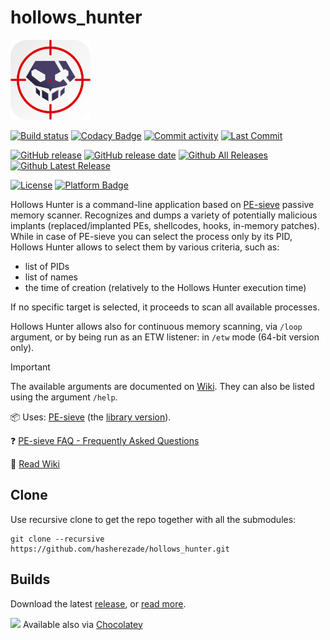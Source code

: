 # hollows_hunter
![](./logo/logo2_128.png)

[![Build status](https://ci.appveyor.com/api/projects/status/nsc2eux5986y1shq?svg=true)](https://ci.appveyor.com/project/hasherezade/hollows-hunter)
[![Codacy Badge](https://api.codacy.com/project/badge/Grade/0c149fcd62084f96ac0c131e4473dbdf)](https://app.codacy.com/gh/hasherezade/hollows_hunter/dashboard?branch=master)
[![Commit activity](https://img.shields.io/github/commit-activity/m/hasherezade/hollows_hunter)](https://github.com/hasherezade/hollows_hunter/commits)
[![Last Commit](https://img.shields.io/github/last-commit/hasherezade/hollows_hunter/master)](https://github.com/hasherezade/hollows_hunter/commits)

[![GitHub release](https://img.shields.io/github/release/hasherezade/hollows_hunter.svg)](https://github.com/hasherezade/hollows_hunter/releases)
[![GitHub release date](https://img.shields.io/github/release-date/hasherezade/hollows_hunter?color=blue)](https://github.com/hasherezade/hollows_hunter/releases)
[![Github All Releases](https://img.shields.io/github/downloads/hasherezade/hollows_hunter/total.svg)](https://github.com/hasherezade/hollows_hunter/releases)
[![Github Latest Release](https://img.shields.io/github/downloads/hasherezade/hollows_hunter/latest/total.svg)](https://github.com/hasherezade/hollows_hunter/releases)

[![License](https://img.shields.io/badge/License-BSD%202--Clause-blue.svg)](https://github.com/hasherezade/hollows_hunter/blob/master/LICENSE)
[![Platform Badge](https://img.shields.io/badge/Windows-0078D6?logo=windows)](https://github.com/hasherezade/hollows_hunter)

Hollows Hunter is a command-line application based on [PE-sieve](https://github.com/hasherezade/pe-sieve.git) passive memory scanner. Recognizes and dumps a variety of potentially malicious implants (replaced/implanted PEs, shellcodes, hooks, in-memory patches). While in case of PE-sieve you can select the process only by its PID, Hollows Hunter allows to select them by various criteria, such as:
+ list of PIDs
+ list of names
+ the time of creation (relatively to the Hollows Hunter execution time)

If no specific target is selected, it proceeds to scan all available processes.

Hollows Hunter allows also for continuous memory scanning, via `/loop` argument, or by being run as an ETW listener: in `/etw` mode (64-bit version only).

> [!IMPORTANT]  
> The available arguments are documented on [Wiki](https://github.com/hasherezade/hollows_hunter/wiki). They can also be listed using the argument `/help`.

📦 Uses: [PE-sieve](https://github.com/hasherezade/pe-sieve.git) (the [library version](https://github.com/hasherezade/pe-sieve/wiki/2.-How-to-build)).

❓ [PE-sieve FAQ - Frequently Asked Questions](https://github.com/hasherezade/pe-sieve/wiki/1.-FAQ)

📖 [Read Wiki](https://github.com/hasherezade/hollows_hunter/wiki)


## Clone

Use recursive clone to get the repo together with all the submodules:

```console
git clone --recursive https://github.com/hasherezade/hollows_hunter.git
```

## Builds

Download the latest [release](https://github.com/hasherezade/hollows_hunter/releases), or [read more](https://github.com/hasherezade/hollows_hunter/wiki#download).

![](https://community.chocolatey.org/favicon.ico) Available also via [Chocolatey](https://community.chocolatey.org/packages/hollowshunter)
